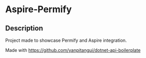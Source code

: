 # Aspire-Permify
## Description
Project made to showcase Permify and Aspire integration.

Made with https://github.com/yanpitangui/dotnet-api-boilerplate
